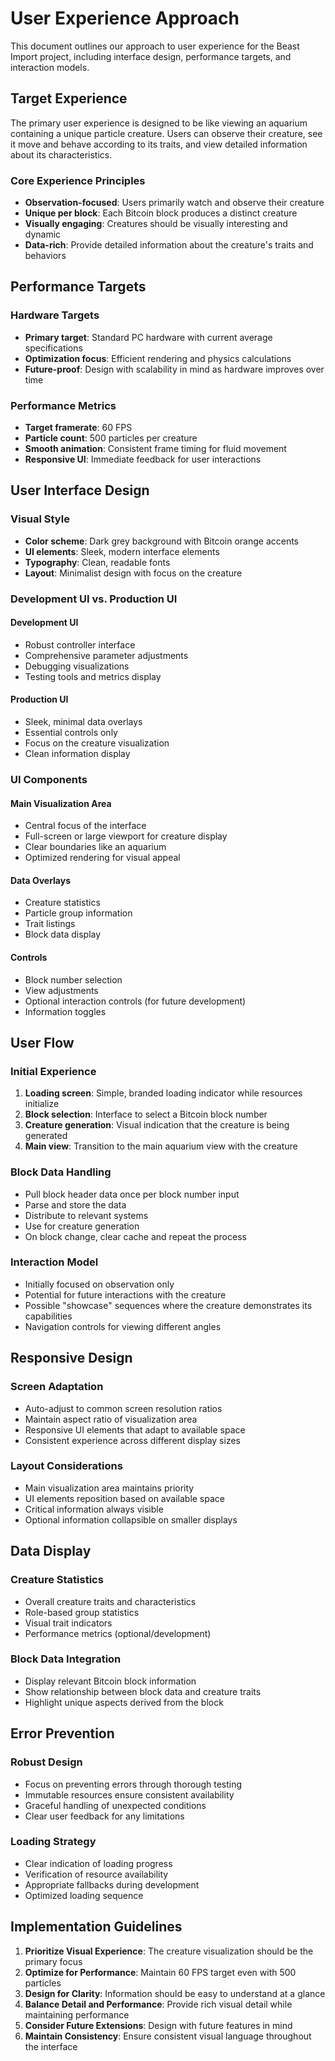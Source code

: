 # User Experience Approach

This document outlines our approach to user experience for the Beast Import project, including interface design, performance targets, and interaction models.

## Target Experience

The primary user experience is designed to be like viewing an aquarium containing a unique particle creature. Users can observe their creature, see it move and behave according to its traits, and view detailed information about its characteristics.

### Core Experience Principles
- **Observation-focused**: Users primarily watch and observe their creature
- **Unique per block**: Each Bitcoin block produces a distinct creature
- **Visually engaging**: Creatures should be visually interesting and dynamic
- **Data-rich**: Provide detailed information about the creature's traits and behaviors

## Performance Targets

### Hardware Targets
- **Primary target**: Standard PC hardware with current average specifications
- **Optimization focus**: Efficient rendering and physics calculations
- **Future-proof**: Design with scalability in mind as hardware improves over time

### Performance Metrics
- **Target framerate**: 60 FPS
- **Particle count**: 500 particles per creature
- **Smooth animation**: Consistent frame timing for fluid movement
- **Responsive UI**: Immediate feedback for user interactions

## User Interface Design

### Visual Style
- **Color scheme**: Dark grey background with Bitcoin orange accents
- **UI elements**: Sleek, modern interface elements
- **Typography**: Clean, readable fonts
- **Layout**: Minimalist design with focus on the creature

### Development UI vs. Production UI

#### Development UI
- Robust controller interface
- Comprehensive parameter adjustments
- Debugging visualizations
- Testing tools and metrics display

#### Production UI
- Sleek, minimal data overlays
- Essential controls only
- Focus on the creature visualization
- Clean information display

### UI Components

#### Main Visualization Area
- Central focus of the interface
- Full-screen or large viewport for creature display
- Clear boundaries like an aquarium
- Optimized rendering for visual appeal

#### Data Overlays
- Creature statistics
- Particle group information
- Trait listings
- Block data display

#### Controls
- Block number selection
- View adjustments
- Optional interaction controls (for future development)
- Information toggles

## User Flow

### Initial Experience
1. **Loading screen**: Simple, branded loading indicator while resources initialize
2. **Block selection**: Interface to select a Bitcoin block number
3. **Creature generation**: Visual indication that the creature is being generated
4. **Main view**: Transition to the main aquarium view with the creature

### Block Data Handling
- Pull block header data once per block number input
- Parse and store the data
- Distribute to relevant systems
- Use for creature generation
- On block change, clear cache and repeat the process

### Interaction Model
- Initially focused on observation only
- Potential for future interactions with the creature
- Possible "showcase" sequences where the creature demonstrates its capabilities
- Navigation controls for viewing different angles

## Responsive Design

### Screen Adaptation
- Auto-adjust to common screen resolution ratios
- Maintain aspect ratio of visualization area
- Responsive UI elements that adapt to available space
- Consistent experience across different display sizes

### Layout Considerations
- Main visualization area maintains priority
- UI elements reposition based on available space
- Critical information always visible
- Optional information collapsible on smaller displays

## Data Display

### Creature Statistics
- Overall creature traits and characteristics
- Role-based group statistics
- Visual trait indicators
- Performance metrics (optional/development)

### Block Data Integration
- Display relevant Bitcoin block information
- Show relationship between block data and creature traits
- Highlight unique aspects derived from the block

## Error Prevention

### Robust Design
- Focus on preventing errors through thorough testing
- Immutable resources ensure consistent availability
- Graceful handling of unexpected conditions
- Clear user feedback for any limitations

### Loading Strategy
- Clear indication of loading progress
- Verification of resource availability
- Appropriate fallbacks during development
- Optimized loading sequence

## Implementation Guidelines

1. **Prioritize Visual Experience**: The creature visualization should be the primary focus
2. **Optimize for Performance**: Maintain 60 FPS target even with 500 particles
3. **Design for Clarity**: Information should be easy to understand at a glance
4. **Balance Detail and Performance**: Provide rich visual detail while maintaining performance
5. **Consider Future Extensions**: Design with future features in mind
6. **Maintain Consistency**: Ensure consistent visual language throughout the interface
